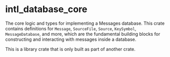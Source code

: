 # intl_database_core

The core logic and types for implementing a Messages database. This crate contains definitions for `Message`, `SourceFile`, `Source`, `KeySymbol`, `MessageDatabase`, and more, which are the fundamental building blocks for constructing and interacting with messages inside a database.

This is a library crate that is only built as part of another crate.
